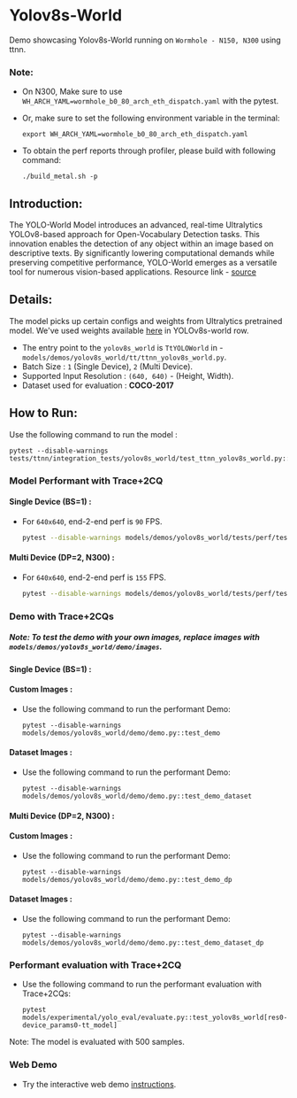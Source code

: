 # Yolov8s-World
Demo showcasing Yolov8s-World running on `Wormhole - N150, N300` using ttnn.

### Note:

- On N300, Make sure to use `WH_ARCH_YAML=wormhole_b0_80_arch_eth_dispatch.yaml` with the pytest.

- Or, make sure to set the following environment variable in the terminal:
  ```
  export WH_ARCH_YAML=wormhole_b0_80_arch_eth_dispatch.yaml
  ```
- To obtain the perf reports through profiler, please build with following command:
  ```
  ./build_metal.sh -p
  ```

## Introduction:

The YOLO-World Model introduces an advanced, real-time Ultralytics YOLOv8-based approach for Open-Vocabulary Detection tasks. This innovation enables the detection of any object within an image based on descriptive texts. By significantly lowering computational demands while preserving competitive performance, YOLO-World emerges as a versatile tool for numerous vision-based applications. Resource link - [source](https://github.com/ultralytics/ultralytics/blob/main/ultralytics/models/yolo/model.py)

## Details:
The model picks up certain configs and weights from Ultralytics pretrained model. We've used weights available [here](https://docs.ultralytics.com/models/yolo-world/#available-models-supported-tasks-and-operating-modes) in YOLOv8s-world row.

- The entry point to the `yolov8s_world` is `TtYOLOWorld` in - `models/demos/yolov8s_world/tt/ttnn_yolov8s_world.py`.
- Batch Size : `1` (Single Device), `2` (Multi Device).
- Supported Input Resolution : `(640, 640)` - (Height, Width).
- Dataset used for evaluation : **COCO-2017**


## How to Run:

Use the following command to run the model :
```
pytest --disable-warnings tests/ttnn/integration_tests/yolov8s_world/test_ttnn_yolov8s_world.py::test_YoloModel
```

### Model Performant with Trace+2CQ

#### Single Device (BS=1) :

- For `640x640`, end-2-end perf is `90` FPS.

  ```bash
  pytest --disable-warnings models/demos/yolov8s_world/tests/perf/test_perf_yolov8s_world.py::test_perf_yolov8s_world
  ```

#### Multi Device (DP=2, N300) :

- For `640x640`, end-2-end perf is `155` FPS.

  ```bash
  pytest --disable-warnings models/demos/yolov8s_world/tests/perf/test_perf_yolov8s_world.py::test_perf_yolov8s_world_dp
  ```

### Demo with Trace+2CQs

##### Note: To test the demo with your own images, replace images with `models/demos/yolov8s_world/demo/images`.

#### Single Device (BS=1) :

#### Custom Images :

- Use the following command to run the performant Demo:

  ```
  pytest --disable-warnings models/demos/yolov8s_world/demo/demo.py::test_demo
  ```

#### Dataset Images :

- Use the following command to run the performant Demo:

  ```
  pytest --disable-warnings models/demos/yolov8s_world/demo/demo.py::test_demo_dataset
  ```


#### Multi Device (DP=2, N300) :

#### Custom Images :

- Use the following command to run the performant Demo:

  ```
  pytest --disable-warnings models/demos/yolov8s_world/demo/demo.py::test_demo_dp
  ```

#### Dataset Images :

- Use the following command to run the performant Demo:

  ```
  pytest --disable-warnings models/demos/yolov8s_world/demo/demo.py::test_demo_dataset_dp
  ```

### Performant evaluation with Trace+2CQ

- Use the following command to run the performant evaluation with Trace+2CQs:

  ```
  pytest models/experimental/yolo_eval/evaluate.py::test_yolov8s_world[res0-device_params0-tt_model]
  ```
Note: The model is evaluated with 500 samples.

### Web Demo
- Try the interactive web demo [instructions](https://github.com/tenstorrent/tt-metal/blob/main/models/demos/yolov8s_world/web_demo/README.md).
